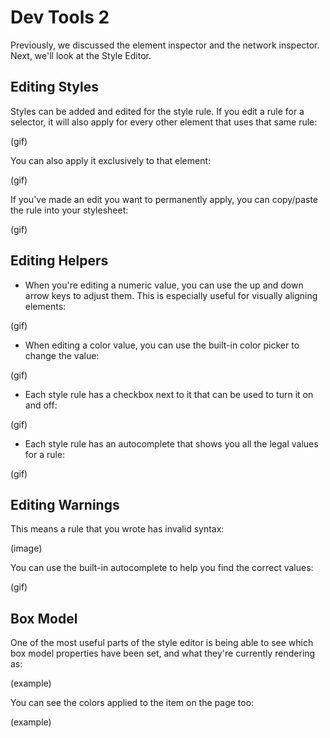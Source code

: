 # Dev Tools 2

Previously, we discussed the element inspector and the network inspector. Next, we'll look at the Style Editor.

## Editing Styles

Styles can be added and edited for the style rule. If you edit a rule for a selector, it will also apply for every other element that uses that same rule:

(gif)

You can also apply it exclusively to that element:

(gif)

If you've made an edit you want to permanently apply, you can copy/paste the rule into your stylesheet:

(gif)

## Editing Helpers

* When you're editing a numeric value, you can use the up and down arrow keys to adjust them. This is especially useful for visually aligning elements:

(gif)

* When editing a color value, you can use the built-in color picker to change the value:

(gif)

* Each style rule has a checkbox next to it that can be used to turn it on and off:

(gif)

* Each style rule has an autocomplete that shows you all the legal values for a rule:

(gif)


## Editing Warnings

This means a rule that you wrote has invalid syntax:

(image)

You can use the built-in autocomplete to help you find the correct values:

(gif)

## Box Model

One of the most useful parts of the style editor is being able to see which box model properties have been set, and what they're currently rendering as:

(example)

You can see the colors applied to the item on the page too:

(example)
